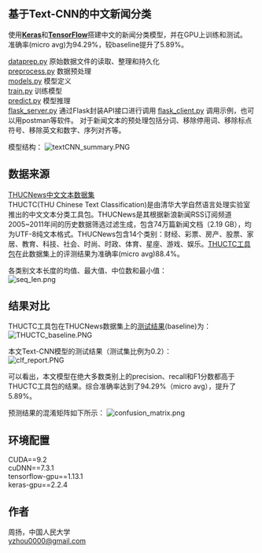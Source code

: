 ## 基于Text-CNN的中文新闻分类
使用[**Keras**](https://keras.io/)和[**TensorFlow**](https://www.tensorflow.org/)搭建中文的新闻分类模型，并在GPU上训练和测试。  
准确率(micro avg)为94.29%，较baseline提升了5.89%。

[dataprep.py](https://github.com/yang-zhou-x/assignments/blob/master/textCNN_text_classification/dataprep.py) 原始数据文件的读取、整理和持久化  
[preprocess.py](https://github.com/yang-zhou-x/assignments/blob/master/textCNN_text_classification/preprocess.py) 数据预处理  
[models.py](https://github.com/yang-zhou-x/assignments/blob/master/textCNN_text_classification/models.py) 模型定义  
[train.py](https://github.com/yang-zhou-x/assignments/blob/master/textCNN_text_classification/train.py) 训练模型  
[predict.py](https://github.com/yang-zhou-x/assignments/blob/master/textCNN_text_classification/predict.py) 模型推理  
[flask_server.py](https://github.com/yang-zhou-x/assignments/blob/master/textCNN_text_classification/flask_server.py) 通过Flask封装API接口进行调用 
[flask_client.py](https://github.com/yang-zhou-x/assignments/blob/master/textCNN_text_classification/flask_client.py) 调用示例，也可以用postman等软件。 
对于新闻文本的预处理包括分词、移除停用词、移除标点符号、移除英文和数字、序列对齐等。  

模型结构：
![textCNN_summary.PNG](https://github.com/yang-zhou-x/assignments/blob/master/others/textCNN_summary2.PNG)

## 数据来源
[THUCNews中文文本数据集](http://thuctc.thunlp.org/#%E4%B8%AD%E6%96%87%E6%96%87%E6%9C%AC%E5%88%86%E7%B1%BB%E6%95%B0%E6%8D%AE%E9%9B%86THUCNews)  
THUCTC(THU Chinese Text Classification)是由清华大学自然语言处理实验室推出的中文文本分类工具包。THUCNews是其根据新浪新闻RSS订阅频道2005~2011年间的历史数据筛选过滤生成，包含74万篇新闻文档（2.19 GB），均为UTF-8纯文本格式。THUCNews包含14个类别：财经、彩票、房产、股票、家居、教育、科技、社会、时尚、时政、体育、星座、游戏、娱乐。[THUCTC工具包](http://thuctc.thunlp.org/)在此数据集上的评测结果为准确率(micro avg)88.4%。

各类别文本长度的均值、最大值、中位数和最小值：  
![seq_len.png](https://github.com/yang-zhou-x/assignments/blob/master/others/THUCNews_len2.PNG)

## 结果对比
THUCTC工具包在THUCNews数据集上的[测试结果](http://thuctc.thunlp.org/#%E6%B5%8B%E8%AF%95%E7%BB%93%E6%9E%9C)(baseline)为：  
![THUCTC_baseline.PNG](https://github.com/yang-zhou-x/assignments/blob/master/others/THUCTC_baseline.PNG)  

本文Text-CNN模型的测试结果（测试集比例为0.2）：  
![clf_report.PNG](https://github.com/yang-zhou-x/assignments/blob/master/others/THUCNews_clf_report2.PNG)

可以看出，本文模型在绝大多数类别上的precision、recall和F1分数都高于THUCTC工具包的结果。综合准确率达到了94.29%（micro avg），提升了5.89%。

预测结果的混淆矩阵如下所示：
![confusion_matrix.png](https://github.com/yang-zhou-x/assignments/blob/master/others/THUCNews_confusion_matrix2.PNG)  

## 环境配置
CUDA==9.2  
cuDNN==7.3.1  
tensorflow-gpu==1.13.1  
keras-gpu==2.2.4  

## 作者
周扬，中国人民大学  
yzhou0000@gmail.com
